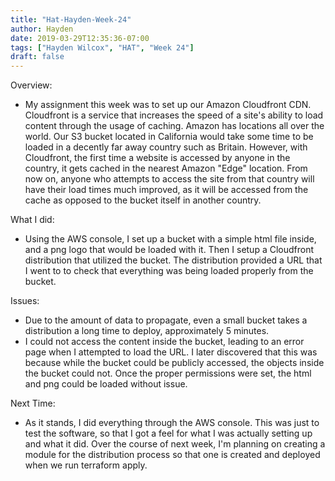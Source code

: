 ```yaml
---
title: "Hat-Hayden-Week-24"
author: Hayden
date: 2019-03-29T12:35:36-07:00
tags: ["Hayden Wilcox", "HAT", "Week 24"]
draft: false
---
```

Overview:
- My assignment this week was to set up our Amazon Cloudfront CDN. Cloudfront is a service that increases the speed of a site's ability to load content through the usage of caching. Amazon has locations all over the world. Our S3 bucket located in California would take some time to be loaded in a decently far away country such as Britain. However, with Cloudfront, the first time a website is accessed by anyone in the country, it gets cached in the nearest Amazon "Edge" location. From now on, anyone who attempts to access the site from that country will have their load times much improved, as it will be accessed from the cache as opposed to the bucket itself in another country.

What I did:
- Using the AWS console, I set up a bucket with a simple html file inside, and a png logo that would be loaded with it. Then I setup a Cloudfront distribution that utilized the bucket. The distribution provided a URL that I went to to check that everything was being loaded properly from the bucket.

Issues:
- Due to the amount of data to propagate, even a small bucket takes a distribution a long time to deploy, approximately 5 minutes.
- I could not access the content inside the bucket, leading to an error page when I attempted to load the URL. I later discovered that this was because while the bucket could be publicly accessed, the objects inside the bucket could not. Once the proper permissions were set, the html and png could be loaded without issue.

Next Time:
- As it stands, I did everything through the AWS console. This was just to test the software, so that I got a feel for what I was actually setting up and what it did. Over the course of next week, I'm planning on creating a module for the distribution process so that one is created and deployed when we run terraform apply.

